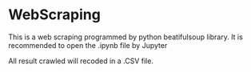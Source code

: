 # WebScraping
This is a web scraping programmed by python beatifulsoup library.
It is recommended to open the .ipynb file by Jupyter

All result crawled will recoded in a .CSV file.
